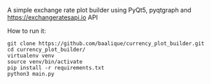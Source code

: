 A simple exchange rate plot builder using PyQt5, pyqtgraph and https://exchangeratesapi.io API

How to run it:
```
git clone https://github.com/baalique/currency_plot_builder.git
cd currency_plot_builder/
virtualenv venv
source venv/bin/activate
pip install -r requirements.txt
python3 main.py
```
